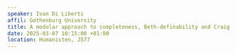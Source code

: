 ```yaml
---
speaker: Ivan Di Liberti
affil: Gothenburg University
title: A modular approach to completeness, Beth-definability and Craig interpolation
date: 2025-03-07 10:15:00 +01:00
location: Humanisten, J577
---
```


